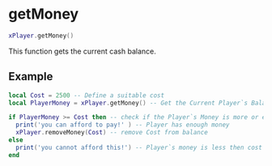 # getMoney

```lua
xPlayer.getMoney()
```

This function gets the current cash balance.

## Example

```lua
local Cost = 2500 -- Define a suitable cost
local PlayerMoney = xPlayer.getMoney() -- Get the Current Player`s Balance.

if PlayerMoney >= Cost then -- check if the Player`s Money is more or equal to the cost.
  print('you can afford to pay!' ) -- Player has enough money
  xPlayer.removeMoney(Cost) -- remove Cost from balance
else
  print('you cannot afford this!') -- Player`s money is less then cost
end
```
